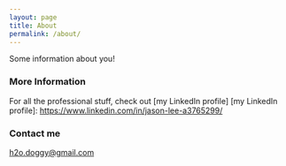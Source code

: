 ```yaml
---
layout: page
title: About
permalink: /about/
---
```


Some information about you!

### More Information

For all the professional stuff, check out [my LinkedIn profile]
[my LinkedIn profile]: https://www.linkedin.com/in/jason-lee-a3765299/

### Contact me

[h2o.doggy@gmail.com](mailto:h2o.doggy@gmail.com)
